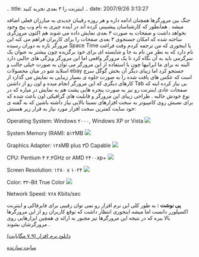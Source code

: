 .. title: اینترنت را ۳ بعدی تجربه کنید .. date: 2007/9/26 3:13:27

جنگ بین مرورگرها همچنان ادامه داره و هر روزه رقیبان جدیدی به مبارزان
فعلی اضافه میشه . همانطور که کارشناسان پیشبینی کرده اند در آینده چیزی به
نام وب پیج وجود نخواهد داشت و صفحات به صورت ۳ بعدی نمایش داده می شوند هم
اکنون مروزگری ساخته شده که امکان جستجوی ۳ بعدی صفحات را برای کاربران
فراهم می کنه این مرورگر تازه به دوران رسیده Space Time یا اینجوری که من
ترجمه کردم وقت فراغت نام دارد که به نظر من نام به جا و شایسته ای برای
خود برگزیده چون بیشتر به عنوان یک سرگرمی باید به آن نگاه کرد تا یک
مرورگر واقعی اما این مرورگر ویژگی های جالبی دارد البته نه برای ما
ایرانیها چون با استفاده از این مرورگر می توان به صورت خیلی جالب و اسلاید
شو در میان محصولات ebay جستجو کرد اما زیبای دیگر آن بخش گوگل سرچ است که
عکس های یافت شده را به صورت جلوه ی بسیار زیبایی به نمایش می گذارد از
کارهای دیگری که این مرورگر انجام میده و اون رو از داشتن Tab بی نیاز کرده
اینه که صفحات عادی اینترنت رو نیز به صورت پنجره هایی پشت هم به نمایش در
میاره که در نوع خودش جالبه . طراحی زیبای این مرورگر و قابلیت های گرافیکی
اون باعث شده که برای نصبش روی کامپیوتر به سخت افزارهای نسبتا بالایی نیاز
داشته باشین که به گفته ی خود سایت کمترین سخت افزار مورد نیاز به قرار زیر
هستش:

Operating System: Windows ۲۰۰۰, Windows XP or Vista
![](http://www.spacetime.com/images/spacer.gif)

System Memory (RAM): ۵۱۲MB
![](http://www.spacetime.com/images/spacer.gif)

Graphics Adapter: ۱۲۸MB plus ۳D Capable
![](http://www.spacetime.com/images/spacer.gif)

CPU: Pentium ۴ ۲.۴GHz or AMD ۲۴۰۰xp+
![](http://www.spacetime.com/images/spacer.gif)

Screen Resolution: ۱۲۸۰ x ۱۰۲۴
![](http://www.spacetime.com/images/spacer.gif)

Color: ۳۲-Bit True Color ![](http://www.spacetime.com/images/spacer.gif)

Network Speed: ۷۶۸ Kbits/sec

**پی نوشت :** به طور کلی این نرم افزار رو نمی توان رقیبی برای فایرفاکی و
اینترنت اکسپلورر دانست اما میشه اینجوری انتظار داشت که توقع کاربران رو
از این مرورگرها بالا ببره که در نتیجه این مرورگرها نیز مجبور به ارائه ی
همچین ابزارهایی روی مرورگرشان بشوند .

[دانلود نرم افزار (۷.۹ مگابایت)](http://www.spacetime.com/)

[سایت سازنده](void(0);)
